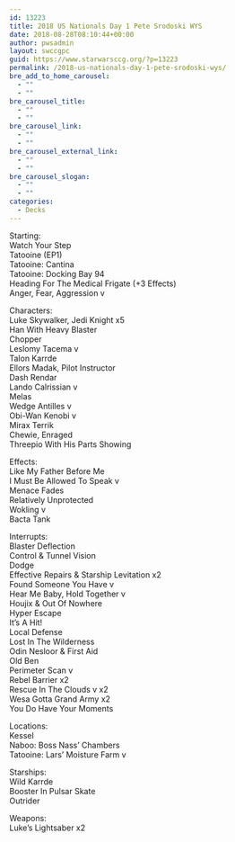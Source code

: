 ```yaml
---
id: 13223
title: 2018 US Nationals Day 1 Pete Srodoski WYS
date: 2018-08-28T08:10:44+00:00
author: pwsadmin
layout: swccgpc
guid: https://www.starwarsccg.org/?p=13223
permalink: /2018-us-nationals-day-1-pete-srodoski-wys/
bre_add_to_home_carousel:
  - ""
  - ""
bre_carousel_title:
  - ""
  - ""
bre_carousel_link:
  - ""
  - ""
bre_carousel_external_link:
  - ""
  - ""
bre_carousel_slogan:
  - ""
  - ""
categories:
  - Decks
---
```

Starting:  
Watch Your Step  
Tatooine (EP1)  
Tatooine: Cantina  
Tatooine: Docking Bay 94  
Heading For The Medical Frigate (+3 Effects)  
Anger, Fear, Aggression v

Characters:  
Luke Skywalker, Jedi Knight x5  
Han With Heavy Blaster  
Chopper  
Leslomy Tacema v  
Talon Karrde  
Ellors Madak, Pilot Instructor  
Dash Rendar  
Lando Calrissian v  
Melas  
Wedge Antilles v  
Obi-Wan Kenobi v  
Mirax Terrik  
Chewie, Enraged  
Threepio With His Parts Showing

Effects:  
Like My Father Before Me  
I Must Be Allowed To Speak v  
Menace Fades  
Relatively Unprotected  
Wokling v  
Bacta Tank

Interrupts:  
Blaster Deflection  
Control & Tunnel Vision  
Dodge  
Effective Repairs & Starship Levitation x2  
Found Someone You Have v  
Hear Me Baby, Hold Together v  
Houjix & Out Of Nowhere  
Hyper Escape  
It’s A Hit!  
Local Defense  
Lost In The Wilderness  
Odin Nesloor & First Aid  
Old Ben  
Perimeter Scan v  
Rebel Barrier x2  
Rescue In The Clouds v x2  
Wesa Gotta Grand Army x2  
You Do Have Your Moments

Locations:  
Kessel  
Naboo: Boss Nass’ Chambers  
Tatooine: Lars’ Moisture Farm v

Starships:  
Wild Karrde  
Booster In Pulsar Skate  
Outrider

Weapons:  
Luke’s Lightsaber x2